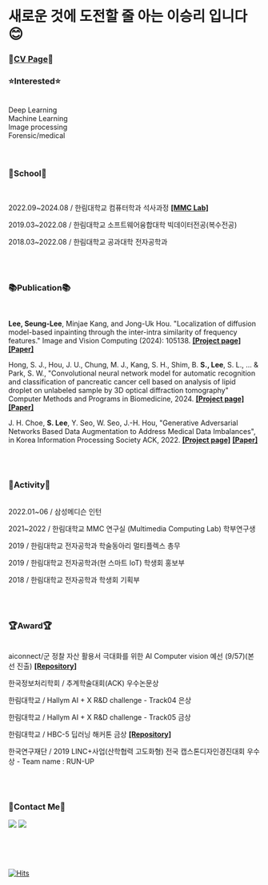 # 새로운 것에 도전할 줄 아는 이승리 입니다 😊

  ### 🔎[**CV Page**](https://sites.google.com/view/seung-lee-lee/%ED%99%88)🔎<br>

  
  ### **:star:Interested:star:**<br>
  <br>
  Deep Learning<br>
  Machine Learning<br>
  Image processing<br>
  Forensic/medical<br>

  <br>
  <br>

  ### 🏫School🏫 <br>
  <br>
  
  2022.09~2024.08 / 한림대학교 컴퓨터학과 석사과정 [**[MMC Lab]**](https://mmc.hallym.ac.kr/)

  2019.03~2022.08 / 한림대학교 소프트웨어융합대학 빅데이터전공(복수전공)
  
  2018.03~2022.08 / 한림대학교 공과대학 전자공학과
  
  <br>
  <br>

  ### 📚Publication📚 <br>
  <br>

  **Lee, Seung-Lee**, Minjae Kang, and Jong-Uk Hou. "Localization of diffusion model-based inpainting through the inter-intra similarity of frequency features." Image and Vision Computing (2024): 105138. [**[Project page]**](https://github.com/tmdrn9/Localization-of-Diffusion-Model-Based-Inpainting) [**[Paper]**](https://www.sciencedirect.com/science/article/pii/S0262885624002427)
  
  
  Hong, S. J., Hou, J. U., Chung, M. J., Kang, S. H., Shim, B. **S., Lee**, S. L., ... & Park, S. W., "Convolutional neural network model for automatic recognition and classification of pancreatic cancer cell based on analysis of lipid droplet on unlabeled sample by 3D optical diffraction tomography" Computer Methods and Programs in Biomedicine, 2024. [**[Project page]**](https://github.com/tmdrn9/Medical-Identification_of_pancreatic_cancer) [**[Paper]**](https://www.sciencedirect.com/science/article/pii/S0169260724000373)
  
  J. H. Choe, **S. Lee**, Y. Seo, W. Seo, J.-H. Hou, "Generative Adversarial Networks Based Data Augmentation to Address Medical Data Imbalances", in Korea Information Processing Society ACK, 2022. [**[Project page]**](https://github.com/tmdrn9/Capston-GAN_based_Synthetic_Medical_Image_Augmentation) [**[Paper]**](https://koreascience.kr/article/CFKO202233649535454.page)
  
  <br>
  <br>
  
  ### 🎵Activity🎵 <br>
  <br>2022.01~06 / 삼성메디슨 인턴

  2021~2022 / 한림대학교 MMC 연구실 (Multimedia Computing Lab) 학부연구생

  2019 / 한림대학교 전자공학과 학술동아리 멀티플렉스 총무

  2019 / 한림대학교 전자공학과(현 스마트 IoT) 학생회 홍보부
  
  2018 / 한림대학교 전자공학과 학생회 기획부
  
  <br>
  <br>
  
  ### 🏆Award🏆 <br>
  <br>aiconnect/군 정찰 자산 활용서 극대화를 위한 AI Computer vision 예선 (9/57)(본선 진출) [**[Repository]**](https://github.com/tmdrn9/Building_Change_Detection)

  한국정보처리학회 / 추계학술대회(ACK) 우수논문상

  한림대학교 / Hallym AI + X R&D challenge - Track04 은상

  한림대학교 / Hallym AI + X R&D challenge - Track05 금상

  한림대학교 / HBC-5 딥러닝 해커톤 금상 [**[Repository]**](https://github.com/tmdrn9/HBC-Hackathon)
  
  한국연구재단 / 2019 LINC+사업(산학협력 고도화형) 전국 캡스톤디자인경진대회 우수상 - Team name : RUN-UP

  <br>
  <br>
  
  ### :pushpin:Contact Me:pushpin:<br>
  <a href="tmdrn9912@gmail.com"><img src="https://img.shields.io/badge/Gmail-EA4335?style=flat-square&logo=Gmail&logoColor=white"/></a> <a href="https://www.instagram.com/tmdrn99/"><img src="https://img.shields.io/badge/Instagram-E4405F?style=flat-square&logo=Instagram&logoColor=white"/></a>
  
  <br>
  <br>
  <br>
  
  [![Hits](https://hits.seeyoufarm.com/api/count/incr/badge.svg?url=https%3A%2F%2Fgithub.com%2Ftmdrn9&count_bg=%23FFE55C&title_bg=%23555555&icon=&icon_color=%23E7E7E7&title=HELLO&edge_flat=false)](https://hits.seeyoufarm.com)
  <br>
  <br>
  <br>
</div>
